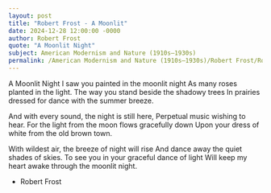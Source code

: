 ```yaml
---
layout: post
title: "Robert Frost - A Moonlit"
date: 2024-12-28 12:00:00 -0000
author: Robert Frost
quote: "A Moonlit Night"
subject: American Modernism and Nature (1910s–1930s)
permalink: /American Modernism and Nature (1910s–1930s)/Robert Frost/Robert Frost - A Moonlit
---
```


A Moonlit Night
I saw you painted in the moonlit night
As many roses planted in the light.
The way you stand beside the shadowy trees
In prairies dressed for dance with the summer breeze.

And with every sound, the night is still here,
Perpetual music wishing to hear.
For the light from the moon flows gracefully down
Upon your dress of white from the old brown town.

With wildest air, the breeze of night will rise
And dance away the quiet shades of skies.
To see you in your graceful dance of light
Will keep my heart awake through the moonlit night.

- Robert Frost
